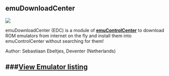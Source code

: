 ## emuDownloadCenter

![](https://raw.githubusercontent.com/wiki/PhoenixInteractiveNL/edc-masterhook/images/edc-banner-small.jpg)

emuDownloadCenter (EDC) is a module of [**emuControlCenter**](https://github.com/PhoenixInteractiveNL/emuControlCenter/wiki) to download ROM emulators from internet on the fly and install them into emuControlCenter without searching for them!

Author: Sebastiaan Ebeltjes, Deventer (Netherlands)

###[**View Emulator listing**](https://github.com/PhoenixInteractiveNL/edc-masterhook/wiki/download-emulators)
---